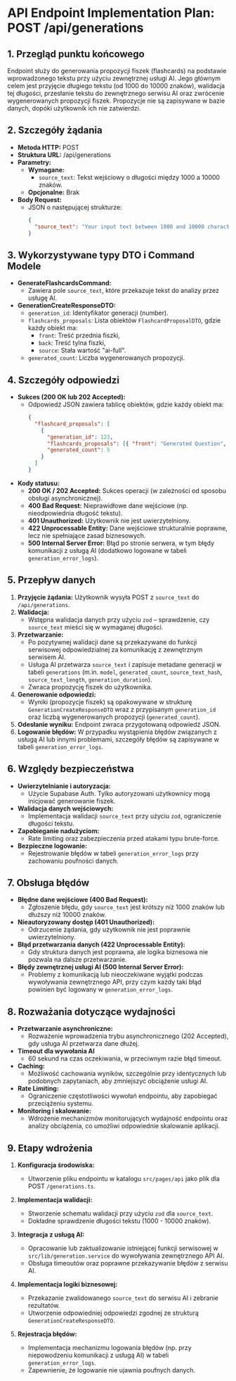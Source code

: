 ﻿# API Endpoint Implementation Plan: POST /api/generations

## 1. Przegląd punktu końcowego

Endpoint służy do generowania propozycji fiszek (flashcards) na podstawie wprowadzonego tekstu przy użyciu zewnętrznej usługi AI. Jego głównym celem jest przyjęcie długiego tekstu (od 1000 do 10000 znaków), walidacja tej długości, przesłanie tekstu do zewnętrznego serwisu AI oraz zwrócenie wygenerowanych propozycji fiszek. Propozycje nie są zapisywane w bazie danych, dopóki użytkownik ich nie zatwierdzi.

## 2. Szczegóły żądania

- **Metoda HTTP:** POST
- **Struktura URL:** /api/generations
- **Parametry:**
  - **Wymagane:**
    - `source_text`: Tekst wejściowy o długości między 1000 a 10000 znaków.
  - **Opcjonalne:** Brak
- **Body Request:**
  - JSON o następującej strukturze:
    ```json
    {
      "source_text": "Your input text between 1000 and 10000 characters"
    }
    ```

## 3. Wykorzystywane typy DTO i Command Modele

- **GenerateFlashcardsCommand:**
  - Zawiera pole `source_text`, które przekazuje tekst do analizy przez usługę AI.
- **GenerationCreateResponseDTO:**
  - `generation_id`: Identyfikator generacji (number).
  - `flashcards_proposals`: Lista obiektów `FlashcardProposalDTO`, gdzie każdy obiekt ma:
    - `front`: Treść przednia fiszki,
    - `back`: Treść tylna fiszki,
    - `source`: Stała wartość "ai-full".
  - `generated_count`: Liczba wygenerowanych propozycji.

## 4. Szczegóły odpowiedzi

- **Sukces (200 OK lub 202 Accepted):**
  - Odpowiedź JSON zawiera tablicę obiektów, gdzie każdy obiekt ma:
    ```json
    {
      "flashcard_proposals": [
        {
          "generation_id": 123,
          "flashcards_proposals": [{ "front": "Generated Question", "back": "Generated Answer", "source": "ai-full" }],
          "generated_count": 5
        }
      ]
    }
    ```
- **Kody statusu:**
  - **200 OK / 202 Accepted:** Sukces operacji (w zależności od sposobu obsługi asynchronicznej).
  - **400 Bad Request:** Nieprawidłowe dane wejściowe (np. nieodpowiednia długość tekstu).
  - **401 Unauthorized:** Użytkownik nie jest uwierzytelniony.
  - **422 Unprocessable Entity:** Dane wejściowe strukturalnie poprawne, lecz nie spełniające zasad biznesowych.
  - **500 Internal Server Error:** Błąd po stronie serwera, w tym błędy komunikacji z usługą AI (dodatkowo logowane w tabeli `generation_error_logs`).

## 5. Przepływ danych

1. **Przyjęcie żądania:** Użytkownik wysyła POST z `source_text` do `/api/generations`.
2. **Walidacja:**
   - Wstępna walidacja danych przy użyciu `zod` – sprawdzenie, czy `source_text` mieści się w wymaganej długości.
3. **Przetwarzanie:**
   - Po pozytywnej walidacji dane są przekazywane do funkcji serwisowej odpowiedzialnej za komunikację z zewnętrznym serwisem AI.
   - Usługa AI przetwarza `source_text` i zapisuje metadane generacji w tabeli `generations` (m.in. `model`, `generated_count`, `source_text_hash`, `source_text_length`, `generation_duration`).
   - Zwraca propozycję fiszek do użytkownika.
4. **Generowanie odpowiedzi:**
   - Wyniki (propozycje fiszek) są opakowywane w strukturę `GenerationCreateResponseDTO` wraz z przypisanym `generation_id` oraz liczbą wygenerowanych propozycji (`generated_count`).
5. **Odesłanie wyniku:** Endpoint zwraca przygotowaną odpowiedź JSON.
6. **Logowanie błędów:** W przypadku wystąpienia błędów związanych z usługą AI lub innymi problemami, szczegóły błędów są zapisywane w tabeli `generation_error_logs`.

## 6. Względy bezpieczeństwa

- **Uwierzytelnianie i autoryzacja:**
  - Użycie Supabase Auth. Tylko autoryzowani użytkownicy mogą inicjować generowanie fiszek.
- **Walidacja danych wejściowych:**
  - Implementacja walidacji `source_text` przy użyciu `zod`, ograniczenie długości tekstu.
- **Zapobieganie nadużyciom:**
  - Rate limiting oraz zabezpieczenia przed atakami typu brute-force.
- **Bezpieczne logowanie:**
  - Rejestrowanie błędów w tabeli `generation_error_logs` przy zachowaniu poufności danych.

## 7. Obsługa błędów

- **Błędne dane wejściowe (400 Bad Request):**
  - Zgłoszenie błędu, gdy `source_text` jest krótszy niż 1000 znaków lub dłuższy niż 10000 znaków.
- **Nieautoryzowany dostęp (401 Unauthorized):**
  - Odrzucenie żądania, gdy użytkownik nie jest poprawnie uwierzytelniony.
- **Błąd przetwarzania danych (422 Unprocessable Entity):**
  - Gdy struktura danych jest poprawna, ale logika biznesowa nie pozwala na dalsze przetwarzanie.
- **Błędy zewnętrznej usługi AI (500 Internal Server Error):**
  - Problemy z komunikacją lub nieoczekiwane wyjątki podczas wywoływania zewnętrznego API, przy czym każdy taki błąd powinien być logowany w `generation_error_logs`.

## 8. Rozważania dotyczące wydajności

- **Przetwarzanie asynchroniczne:**
  - Rozważenie wprowadzenia trybu asynchronicznego (202 Accepted), gdy usługa AI przetwarza dane dłużej.
- **Timeout dla wywołania AI**
  - 60 sekund na czas oczekiwania, w przeciwnym razie błąd timeout.
- **Caching:**
  - Możliwość cachowania wyników, szczególnie przy identycznych lub podobnych zapytaniach, aby zmniejszyć obciążenie usługi AI.
- **Rate Limiting:**
  - Ograniczenie częstotliwości wywołań endpointu, aby zapobiegać przeciążeniu systemu.
- **Monitoring i skalowanie:**
  - Wdrożenie mechanizmów monitorujących wydajność endpointu oraz analizy obciążenia, co umożliwi odpowiednie skalowanie aplikacji.

## 9. Etapy wdrożenia

1. **Konfiguracja środowiska:**

   - Utworzenie pliku endpointu w katalogu `src/pages/api` jako plik dla POST `/generations.ts`.

2. **Implementacja walidacji:**

   - Stworzenie schematu walidacji przy użyciu `zod` dla `source_text`.
   - Dokładne sprawdzenie długości tekstu (1000 - 10000 znaków).

3. **Integracja z usługą AI:**

   - Opracowanie lub zaktualizowanie istniejącej funkcji serwisowej w `src/lib/generation.service` do wywoływania zewnętrznego API AI.
   - Obsługa timeoutów oraz poprawne przekazywanie błędów z serwisu AI.

4. **Implementacja logiki biznesowej:**

   - Przekazanie zwalidowanego `source_text` do serwisu AI i zebranie rezultatów.
   - Utworzenie odpowiedniej odpowiedzi zgodnej ze strukturą `GenerationCreateResponseDTO`.

5. **Rejestracja błędów:**
   - Implementacja mechanizmu logowania błędów (np. przy niepowodzeniu komunikacji z usługą AI) w tabeli `generation_error_logs`.
   - Zapewnienie, że logowanie nie ujawnia poufnych danych.
